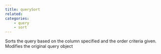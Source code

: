 ```yaml
---
title: querySort
related:
categories:
    - query
    - sort
---
```


Sorts the query based on the column specified and the order criteria given. Modifies the original query object